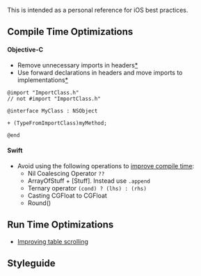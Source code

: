 This is intended as a personal reference for iOS best practices.

## Compile Time Optimizations

#### Objective-C
- Remove unnecessary imports in headers[*](http://stackoverflow.com/questions/1479085/how-to-decrease-build-times-speed-up-compile-time-in-xcode/1479104#1479104)
- Use forward declarations in headers and move imports to implementations[*](http://stackoverflow.com/questions/1479085/how-to-decrease-build-times-speed-up-compile-time-in-xcode/1479104#1479104)
```
@import "ImportClass.h"
// not #import "ImportClass.h"

@interface MyClass : NSObject

+ (TypeFromImportClass)myMethod;

@end
```

#### Swift
- Avoid using the following operations to [improve compile time](https://medium.com/@RobertGummesson/regarding-swift-build-time-optimizations-fc92cdd91e31#.frvoiupvl):
  - Nil Coalescing Operator `??`
  - ArrayOfStuff + [Stuff]. Instead use `.append`
  - Ternary operator `(cond) ? (lhs) : (rhs)`
  - Casting CGFloat to CGFloat
  - Round()


## Run Time Optimizations
- [Improving table scrolling](https://medium.com/ios-os-x-development/perfect-smooth-scrolling-in-uitableviews-fd609d5275a5#.y7jsqganf)


## Styleguide


